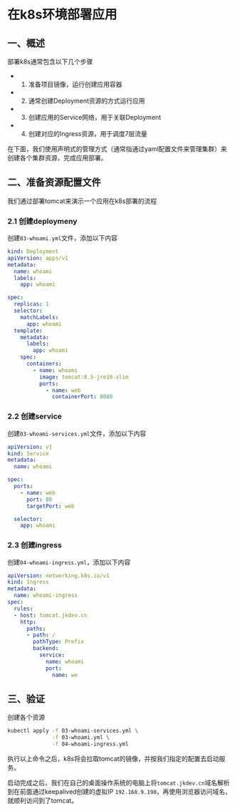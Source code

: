 # 在k8s环境部署应用

## 一、概述

部署k8s通常包含以下几个步骤

- 1. 准备项目镜像，运行创建应用容器
- 2. 通常创建Deployment资源的方式运行应用
- 3. 创建应用的Service网络，用于关联Deployment
- 4. 创建对应的Ingress资源，用于调度7层流量

在下面，我们使用声明式的管理方式（通常指通过yaml配置文件来管理集群）来创建各个集群资源，完成应用部署。

## 二、准备资源配置文件

我们通过部署tomcat来演示一个应用在k8s部署的流程

### 2.1 创建deploymeny

创建`03-whoami.yml`文件，添加以下内容

```yaml
kind: Deployment
apiVersion: apps/v1
metadata:
  name: whoami
  labels:
    app: whoami

spec:
  replicas: 1
  selector:
    matchLabels:
      app: whoami
  template:
    metadata:
      labels:
        app: whoami
    spec:
      containers:
        - name: whoami
          image: tomcat:8.5-jre10-slim
          ports:
            - name: web
              containerPort: 8080
```

### 2.2 创建service

创建`03-whoami-services.yml`文件，添加以下内容

```yml
apiVersion: v1
kind: Service
metadata:
  name: whoami

spec:
  ports:
    - name: web
      port: 80
      targetPort: web

  selector:
    app: whoami
```

### 2.3 创建ingress

创建`04-whoami-ingress.yml`，添加以下内容

```yml
apiVersion: networking.k8s.io/v1
kind: Ingress
metadata:
  name: whoami-ingress
spec:
  rules:
  - host: tomcat.jkdev.cn
    http:
      paths:
      - path: /
        pathType: Prefix
        backend:
          service:
            name: whoami
            port:
              name: we
```

## 三、验证

创建各个资源

```bash
kubectl apply -f 03-whoami-services.yml \
              -f 03-whoami.yml \
              -f 04-whoami-ingress.yml
```

执行以上命令之后，k8s将会拉取tomcat的镜像，并按我们指定的配置去启动服务。

启动完成之后，我们在自己的桌面操作系统的电脑上将`tomcat.jkdev.cn`域名解析到在前面通过keepalived创建的虚拟IP `192.168.9.190`，再使用浏览器访问域名，就顺利访问到了tomcat。
